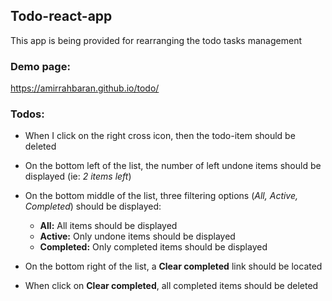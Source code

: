 ## Todo-react-app
This app is being provided for rearranging the todo tasks management

### Demo page:
https://amirrahbaran.github.io/todo/

### Todos:

* When I click on the right cross icon, then the todo-item should be deleted

* On the bottom left of the list, the number of left undone items should be displayed (ie: <i>2 items left</i>)

* On the bottom middle of the list, three filtering options (<i>All, Active, Completed</i>) should be displayed:
    * <b>All:</b> All items should be displayed
    * <b>Active:</b> Only undone items should be displayed
    * <b>Completed:</b> Only completed items should be displayed

* On the bottom right of the list, a <b>Clear completed</b> link should be located

* When click on <b>Clear completed</b>, all completed items should be deleted
